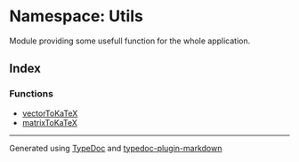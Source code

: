 # Namespace: Utils

Module providing some usefull function for the whole application.

## Index

### Functions

-   [vectorToKaTeX](functions/function.vectorToKaTeX.md)
-   [matrixToKaTeX](functions/function.matrixToKaTeX.md)

---

Generated using [TypeDoc](https://typedoc.org/) and [typedoc-plugin-markdown](https://www.npmjs.com/package/typedoc-plugin-markdown)
